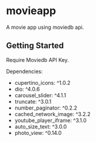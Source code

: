 # movieapp

A movie app using moviedb api.

## Getting Started
Require Moviedb API Key.

Dependencies: 
- cupertino_icons: ^1.0.2
- dio: ^4.0.6
- carousel_slider: ^4.1.1
- truncate: ^3.0.1
- number_paginator: ^0.2.2
- cached_network_image: ^3.2.2
- youtube_player_iframe: ^3.1.0
- auto_size_text: ^3.0.0
- photo_view: ^0.14.0